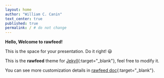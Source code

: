 ```yaml
---
layout: home
author: "William C. Canin"
text_center: true
published: true
permalink: / # do not change
---
```


**Hello, Welcome to rawfeed!**

This is the space for your presentation. Do it right! 😃

This is the **rawfeed** theme for [Jekyll](https://jekyllrb.com){:target="_blank"}, feel free to modify it.

You can see more customization details in [rawfeed doc](https://rawfeed.github.io/rawfeed-jekyll){:target="_blank"}.
